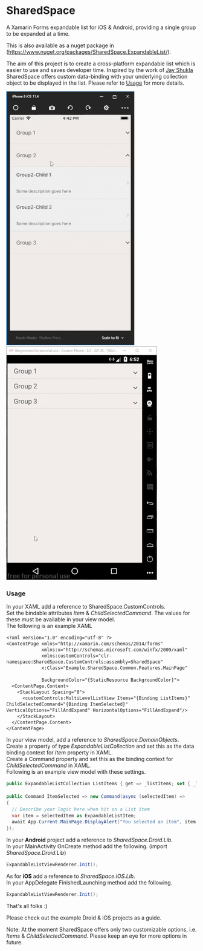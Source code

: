 # SharedSpace
A Xamarin Forms expandable list for iOS &amp; Android, providing a single group to be expanded at a time.    

This is also available as a nuget package in (https://www.nuget.org/packages/SharedSpace.ExpandableList/).  

The aim of this project is to create a cross-platform expandable list which is easier to use and saves developer time. Inspired by the work of [Jay Shukla](https://github.com/shuklajay/CollapseListView-in-xamarin.forms) SharedSpace offers custom data-binding with your underlying collection object to be displayed in the list. Please refer to [Usage](#usage) for more details.   

![demo](sharedspace-expandable-list-resize.gif)    ![demo](sharedspace-expandable-list-android-resize.gif)  

<a name="usage"></a>
### Usage  

In your XAML add a reference to SharedSpace.CustomControls.    
Set the bindable attributes *Item* & *ChildSelectedCommand*. The values for these must be available in your view model.   
The following is an example XAML  

```
<?xml version="1.0" encoding="utf-8" ?>
<ContentPage xmlns="http://xamarin.com/schemas/2014/forms"
             xmlns:x="http://schemas.microsoft.com/winfx/2009/xaml"
             xmlns:customControls="clr-namespace:SharedSpace.CustomControls;assembly=SharedSpace"
             x:Class="Example.SharedSpace.Common.Features.MainPage"
             
             BackgroundColor="{StaticResource BackgroundColor}">
  <ContentPage.Content>
    <StackLayout Spacing="0">
      <customControls:MultiLevelListView Items="{Binding ListItems}" ChildSelectedCommand="{Binding ItemSelected}" VerticalOptions="FillAndExpand" HorizontalOptions="FillAndExpand"/>
    </StackLayout>
  </ContentPage.Content>
</ContentPage>
```  


In your view model, add a reference to *SharedSpace.DomainObjects*.   
Create a property of type *ExpandableListCollection* and set this as the data binding context for *Item* property in XAML.  
Create a Command property and set this as the binding context for *ChildSelectedCommand* in XAML.  
Following is an example view model with these settings.   
```csharp
public ExpandableListCollection ListItems { get => _listItems; set { _listItems = value; RaisePropertyChanged("ListItems"); } }

public Command ItemSelected => new Command(async (selectedItem) =>
{
  // Describe your logic here when hit on a List item
  var item = selectedItem as ExpandableListItem;
  await App.Current.MainPage.DisplayAlert("You selected an item", item.Name, "Cancel");
});
```  

In your **Android** project add a reference to *SharedSpace.Droid.Lib*.  
In your MainActivity OnCreate method add the following. (import *SharedSpace.Droid.Lib*)   
```csharp 
ExpandableListViewRenderer.Init();
```  

As for **iOS** add a reference to *SharedSpace.iOS.Lib*.  
In your AppDelegate FinishedLaunching method add the following.  
```csharp 
ExpandableListViewRenderer.Init();
```  

That's all folks :) 

Please check out the example Droid & iOS projects as a guide. 

Note: At the moment SharedSpace offers only two customizable options, i.e. *Items* & *ChildSelectedCommand*. Please keep an eye for more options in future. 
